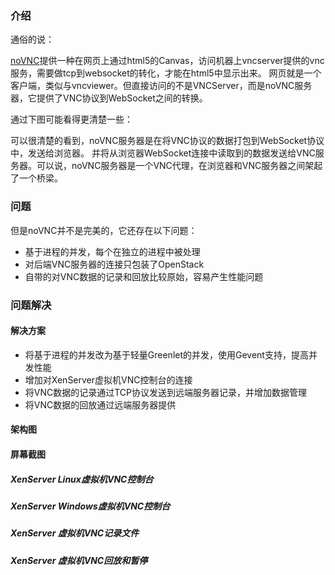 ### 介绍

通俗的说：

[noVNC]提供一种在网页上通过html5的Canvas，访问机器上vncserver提供的vnc服务，需要做tcp到websocket的转化，才能在html5中显示出来。
网页就是一个客户端，类似与vncviewer。但直接访问的不是VNCServer，而是noVNC服务器，它提供了VNC协议到WebSocket之间的转换。

[noVNC]: https://github.com/kanaka/noVNC

通过下图可能看得更清楚一些：


可以很清楚的看到，noVNC服务器是在将VNC协议的数据打包到WebSocket协议中，发送给浏览器。
并将从浏览器WebSocket连接中读取到的数据发送给VNC服务器。可以说，noVNC服务器是一个VNC代理，在浏览器和VNC服务器之间架起了一个桥梁。

### 问题

但是noVNC并不是完美的，它还存在以下问题：

+ 基于进程的并发，每个在独立的进程中被处理
+ 对后端VNC服务器的连接只包装了OpenStack
+ 自带的对VNC数据的记录和回放比较原始，容易产生性能问题

### 问题解决

#### 解决方案

+ 将基于进程的并发改为基于轻量Greenlet的并发，使用Gevent支持，提高并发性能
+ 增加对XenServer虚拟机VNC控制台的连接
+ 将VNC数据的记录通过TCP协议发送到远端服务器记录，并增加数据管理
+ 将VNC数据的回放通过远端服务器提供

#### 架构图

#### 屏幕截图

##### XenServer Linux虚拟机VNC控制台

##### XenServer Windows虚拟机VNC控制台

##### XenServer 虚拟机VNC记录文件

##### XenServer 虚拟机VNC回放和暂停


